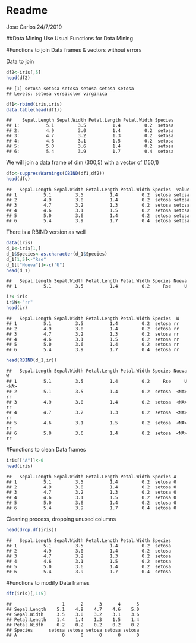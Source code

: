 Readme
================
Jose Carlos
24/7/2019

\#\#Data Mining Use Usual Functions for Data Mining

\#Functions to join Data frames & vectors without errors

Data to join

``` r
df2<-iris[,5]
head(df2)
```

    ## [1] setosa setosa setosa setosa setosa setosa
    ## Levels: setosa versicolor virginica

``` r
df1<-rbind(iris,iris)
data.table(head(df1))
```

    ##    Sepal.Length Sepal.Width Petal.Length Petal.Width Species
    ## 1:          5.1         3.5          1.4         0.2  setosa
    ## 2:          4.9         3.0          1.4         0.2  setosa
    ## 3:          4.7         3.2          1.3         0.2  setosa
    ## 4:          4.6         3.1          1.5         0.2  setosa
    ## 5:          5.0         3.6          1.4         0.2  setosa
    ## 6:          5.4         3.9          1.7         0.4  setosa

We will join a data frame of dim (300,5) with a vector of (150,1)

``` r
dfc<-suppressWarnings(CBIND(df1,df2))
head(dfc)
```

    ##   Sepal.Length Sepal.Width Petal.Length Petal.Width Species  value
    ## 1          5.1         3.5          1.4         0.2  setosa setosa
    ## 2          4.9         3.0          1.4         0.2  setosa setosa
    ## 3          4.7         3.2          1.3         0.2  setosa setosa
    ## 4          4.6         3.1          1.5         0.2  setosa setosa
    ## 5          5.0         3.6          1.4         0.2  setosa setosa
    ## 6          5.4         3.9          1.7         0.4  setosa setosa

There is a RBIND version as well

``` r
data(iris)
d_1<-iris[1,]
d_1$Species<-as.character(d_1$Species)
d_1[1,5]<-"Rse"
d_1[["Nueva"]]<-c("U")
head(d_1)
```

    ##   Sepal.Length Sepal.Width Petal.Length Petal.Width Species Nueva
    ## 1          5.1         3.5          1.4         0.2     Rse     U

``` r
ir<-iris
ir$W<-"rr"
head(ir)
```

    ##   Sepal.Length Sepal.Width Petal.Length Petal.Width Species  W
    ## 1          5.1         3.5          1.4         0.2  setosa rr
    ## 2          4.9         3.0          1.4         0.2  setosa rr
    ## 3          4.7         3.2          1.3         0.2  setosa rr
    ## 4          4.6         3.1          1.5         0.2  setosa rr
    ## 5          5.0         3.6          1.4         0.2  setosa rr
    ## 6          5.4         3.9          1.7         0.4  setosa rr

``` r
head(RBIND(d_1,ir))
```

    ##   Sepal.Length Sepal.Width Petal.Length Petal.Width Species Nueva    W
    ## 1          5.1         3.5          1.4         0.2     Rse     U <NA>
    ## 2          5.1         3.5          1.4         0.2  setosa  <NA>   rr
    ## 3          4.9         3.0          1.4         0.2  setosa  <NA>   rr
    ## 4          4.7         3.2          1.3         0.2  setosa  <NA>   rr
    ## 5          4.6         3.1          1.5         0.2  setosa  <NA>   rr
    ## 6          5.0         3.6          1.4         0.2  setosa  <NA>   rr

\#Functions to clean Data frames

``` r
iris[["A"]]<-0
head(iris)
```

    ##   Sepal.Length Sepal.Width Petal.Length Petal.Width Species A
    ## 1          5.1         3.5          1.4         0.2  setosa 0
    ## 2          4.9         3.0          1.4         0.2  setosa 0
    ## 3          4.7         3.2          1.3         0.2  setosa 0
    ## 4          4.6         3.1          1.5         0.2  setosa 0
    ## 5          5.0         3.6          1.4         0.2  setosa 0
    ## 6          5.4         3.9          1.7         0.4  setosa 0

Cleaning process, dropping unused columns

``` r
head(drop.df(iris))
```

    ##   Sepal.Length Sepal.Width Petal.Length Petal.Width Species
    ## 1          5.1         3.5          1.4         0.2  setosa
    ## 2          4.9         3.0          1.4         0.2  setosa
    ## 3          4.7         3.2          1.3         0.2  setosa
    ## 4          4.6         3.1          1.5         0.2  setosa
    ## 5          5.0         3.6          1.4         0.2  setosa
    ## 6          5.4         3.9          1.7         0.4  setosa

\#Functions to modify Data frames

``` r
dft(iris)[,1:5]
```

    ##                   1      2      3      4      5
    ## Sepal.Length    5.1    4.9    4.7    4.6    5.0
    ## Sepal.Width     3.5    3.0    3.2    3.1    3.6
    ## Petal.Length    1.4    1.4    1.3    1.5    1.4
    ## Petal.Width     0.2    0.2    0.2    0.2    0.2
    ## Species      setosa setosa setosa setosa setosa
    ## A                 0      0      0      0      0
